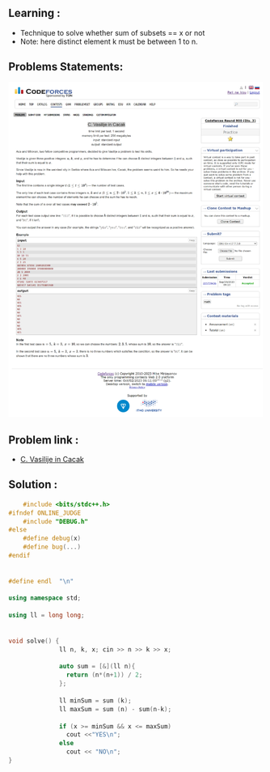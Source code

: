 ## Learning :
- Technique to solve whether sum of subsets == x or not 
- Note: here distinct element k must be between 1 to n.
## Problems Statements:
![C. Vasilije in Cacak](/Codeforces/Assets/C.%20Vasilije%20in%20Cacak.png)

## Problem link :
- [C. Vasilije in Cacak](https://codeforces.com/contest/1878/problem/C)

## Solution : 
```c++
    #include <bits/stdc++.h>
#ifndef ONLINE_JUDGE
    #include "DEBUG.h"
#else
    #define debug(x)
    #define bug(...)
#endif


#define endl  "\n"

using namespace std;

using ll = long long;


void solve() {
              ll n, k, x; cin >> n >> k >> x;

              auto sum = [&](ll n){
                return (n*(n+1)) / 2;
              };
              
              ll minSum = sum (k);
              ll maxSum = sum (n) - sum(n-k);

              if (x >= minSum && x <= maxSum)
                cout <<"YES\n";
              else 
                cout << "NO\n";
}
```
